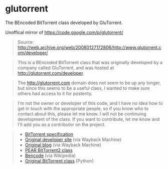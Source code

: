 glutorrent
==========

The BEncoded BitTorrent class developed by GluTorrent.

Unoffical mirror of https://code.google.com/p/glutorrent/

> Source: http://web.archive.org/web/20080127172806/http://www.glutorrent.com/developer/

> This is a BEncoded BitTorrent class that was originally developed by a company called GluTorrent, and was hosted at http://glutorrent.com/developer.

> The http://glutorrent.com domain does not seem to be up any longer, but since this seems to be a useful class, I wanted to make sure others had access to it for posterity.

> I'm not the owner or developer of this code, and I have no idea how to get in touch with the appropriate people, so if you know who to contact about this, please let me know. I will not be continuing development of the class. If you want to contribute, let me know and I'll add you as a contributor on the project. 

> - [BitTorrent specification](http://wiki.theory.org/BitTorrentSpecification)
> - [Original developer site](http://web.archive.org/web/20080127172806/http://www.glutorrent.com/developer/) (via Wayback Machine)
> - [Original blog](http://web.archive.org/web/20080127172806/http://www.glutorrent.com/blog/) (via Wayback Machine)
> - [PEAR BitTorrent2 class](http://www.pear.php.net/package/File_Bittorrent2/)
> - [Bencode](http://en.wikipedia.org/wiki/Bencode) (via Wikipedia)
> - [Original BitTorrent class](http://pypi.python.org/pypi/BitTorrent-bencode/5.0.8) (Python) 
